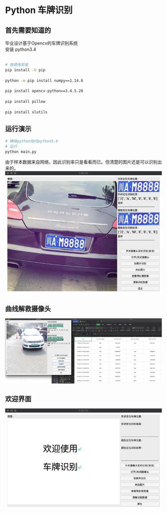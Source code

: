 # Python 车牌识别
## 首先需要知道的
毕业设计基于Opencv的车牌识别系统 \
安装 python3.4

``` bash

# 按顺序安装
pip install -U pip

python -m pip install numpy==1.14.6

pip install opencv-python==3.4.5.20

pip install pillow

pip install xlutils

```

## 运行演示
``` bash
# 确保python指向python3.4
# 运行
python main.py

```

由于样本数据来自网络，因此识别率只是看看而已。但清楚的图片还是可以识别出来的。  \
![演示](pic/3.png)
## 曲线解救摄像头  
![界面](pic/1.png)
## 欢迎界面
![欢迎界面](pic/2.png)
